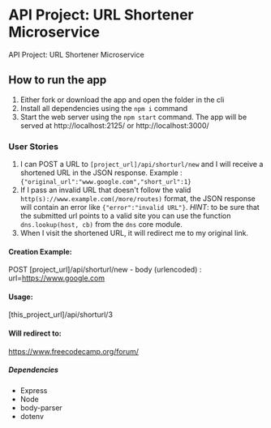 # API Project: URL Shortener Microservice
API Project: URL Shortener Microservice



##  How to run the app
1. Either fork or download the app and open the folder in the cli
2. Install all dependencies using the `npm i` command
3. Start the web server using the `npm start` command. The app will be served at http://localhost:2125/ or http://localhost:3000/   




### User Stories
1. I can POST a URL to `[project_url]/api/shorturl/new` and I will receive a shortened URL in the JSON response. Example : `{"original_url":"www.google.com","short_url":1}`
2. If I pass an invalid URL that doesn't follow the valid `http(s)://www.example.com(/more/routes)` format, the JSON response will contain an error like `{"error":"invalid URL"}`. *HINT*: to be sure that the submitted url points to a valid site you can use the function `dns.lookup(host, cb)` from the `dns` core module.
3. When I visit the shortened URL, it will redirect me to my original link.



#### Creation Example:
POST [project_url]/api/shorturl/new - body (urlencoded) :  url=https://www.google.com

#### Usage:
[this_project_url]/api/shorturl/3

#### Will redirect to:
https://www.freecodecamp.org/forum/



##### Dependencies
- Express
- Node
- body-parser
- dotenv









